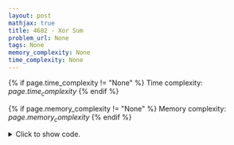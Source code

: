 ```yaml
---
layout: post
mathjax: true
title: 4682 - Xor Sum
problem_url: None
tags: None
memory_complexity: None
time_complexity: None
---
```




{% if page.time_complexity != "None" %}
Time complexity: ${{ page.time_complexity }}$
{% endif %}

{% if page.memory_complexity != "None" %}
Memory complexity: ${{ page.memory_complexity }}$
{% endif %}

<details>
<summary>
<p style="display:inline">Click to show code.</p>
</summary>
```cpp
{% raw %}
using namespace std;
const int NMAX = 1e5 + 11;
const int ALPHA_SZ = 2;
int n, a[NMAX];
struct tnode
{
    int val;
    tnode *children[ALPHA_SZ];
    tnode()
    {
        this->val = -1;
        for (int i = 0; i < ALPHA_SZ; ++i)
            this->children[i] = nullptr;
    }
    ~tnode()
    {
        for (int i = 0; i < ALPHA_SZ; ++i)
        {
            if (this->children[i] != nullptr)
                delete (this->children[i]);
            this->children[i] = nullptr;
        }
        val = 0;
    }
};
void insert(tnode *root, int key)
{
    tnode *v = root;
    for (int i = 31; i >= 0; --i)
    {
        int ix = (key >> i) & 1;
        if (v->children[ix] == nullptr)
            v->children[ix] = new tnode();
        v = v->children[ix];
    }
    v->val = key;
}
int query(tnode *root, int key)
{
    tnode *v = root;
    for (int i = 31; i >= 0; --i)
    {
        int ix = !((key >> i) & 1);
        if (v->children[ix] != nullptr)
            v = v->children[ix];
        else
            v = v->children[1 - ix];
    }
    return v->val;
}
int main(void)
{
    int t, ans, acc;
    cin >> t;
    while (t--)
    {
        cin >> n;
        for (int i = 0; i < n; ++i)
            cin >> a[i];
        acc = ans = 0;
        tnode *root = new tnode();
        insert(root, acc);
        for (int i = 0; i < n; ++i)
        {
            acc = acc ^ a[i];
            ans = max(ans, acc ^ query(root, acc));
            insert(root, acc);
        }
        cout << ans << endl;
        delete (root);
    }
    return 0;
}

{% endraw %}
```
</details>

